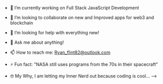 - 🔭 I’m currently working on Full Stack JavaScript Development
- 👯 I’m looking to collaborate on new and Improved apps for web3 and blockchain
- 🤔 I’m looking for help with everything new! 
- 💬 Ask me about anything!
- 📫 How to reach me: Ryan_flint82@outlook.com
- ⚡ Fun fact: "NASA still uses programs from the 70s in their spacecraft"

- 🤓 My Why, I am letting my Inner Nerd out because coding is cool...
-->
